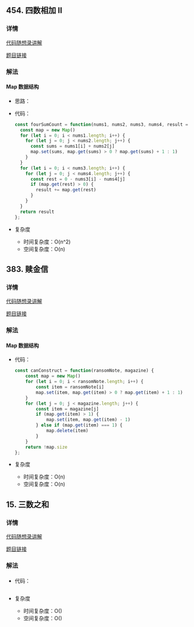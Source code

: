 ## 454. 四数相加 II

### 详情

[代码随想录讲解](https://programmercarl.com/0454.%E5%9B%9B%E6%95%B0%E7%9B%B8%E5%8A%A0II.html)

[题目链接](https://leetcode.cn/problems/4sum-ii/description/)

### 解法

#### Map 数据结构

- 思路：

- 代码：

  ```js
  const fourSumCount = function(nums1, nums2, nums3, nums4, result = 0) {
    const map = new Map()
    for (let i = 0; i < nums1.length; i++) {
      for (let j = 0; j < nums2.length; j++) {
        const sums = nums1[i] + nums2[j]
        map.set(sums, map.get(sums) > 0 ? map.get(sums) + 1 : 1)
      }
    }
    for (let i = 0; i < nums3.length; i++) {
      for (let j = 0; j < nums4.length; j++) {
        const rest = 0 - nums3[i] - nums4[j]
        if (map.get(rest) > 0) {
          result += map.get(rest)
        }
      }
    }
    return result
  };
  ```

- 复杂度

  - 时间复杂度：O(n^2)
  - 空间复杂度：O(n)

## 383. 赎金信

### 详情

[代码随想录讲解](https://programmercarl.com/0383.%E8%B5%8E%E9%87%91%E4%BF%A1.html)

[题目链接](https://leetcode.cn/problems/ransom-note/description/)

### 解法

#### Map 数据结构

- 代码：

  ```js
  const canConstruct = function(ransomNote, magazine) {
      const map = new Map()
      for (let i = 0; i < ransomNote.length; i++) {
          const item = ransomNote[i]
          map.set(item, map.get(item) > 0 ? map.get(item) + 1 : 1)
      }
      for (let j = 0; j < magazine.length; j++) {
          const item = magazine[j]
          if (map.get(item) > 1) {
              map.set(item, map.get(item) - 1)
          } else if (map.get(item) === 1) {
              map.delete(item)
          }
      }
      return !map.size
  };
  ```

- 复杂度

  - 时间复杂度：O(n)
  - 空间复杂度：O(n)

## 15. 三数之和

### 详情

[代码随想录讲解](https://programmercarl.com/0015.%E4%B8%89%E6%95%B0%E4%B9%8B%E5%92%8C.html)

[题目链接](https://leetcode.cn/problems/3sum/description/)

### 解法

####

- 代码：

  ```js

  ```

- 复杂度

  - 时间复杂度：O()
  - 空间复杂度：O()
